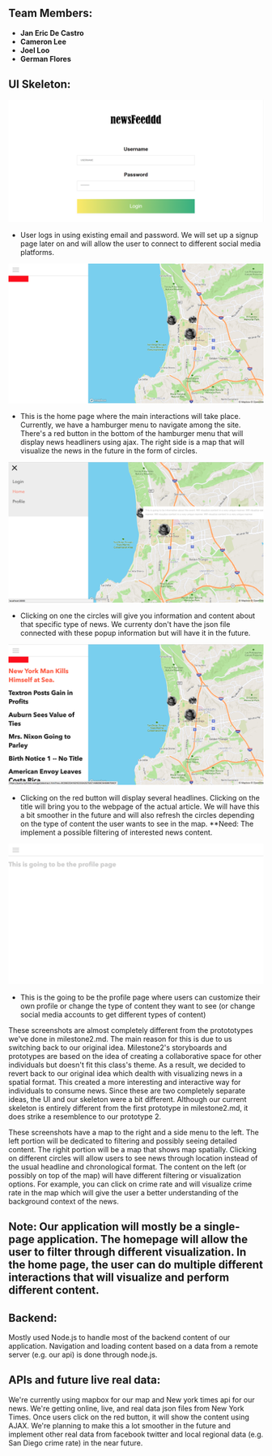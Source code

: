 ## Team Members:

- **Jan Eric De Castro** 
- **Cameron Lee** 
- **Joel Loo** 
- **German Flores** 

## UI Skeleton:

![Login Screen](https://github.com/jcloo/COGS121_Project/blob/master/public/images/screen1.png)
- User logs in using existing email and password. We will set up a signup page later on and will allow the user to connect to different social media platforms. 

![Login Screen](https://github.com/jcloo/COGS121_Project/blob/master/public/images/screen2.png)
- This is the home page where the main interactions will take place. Currently, we have a hamburger menu to navigate among the site. There's a red button in the bottom of the hamburger menu that will display news headliners using ajax. The right side is a map that will visualize the news in the future in the form of circles. 

![Login Screen](https://github.com/jcloo/COGS121_Project/blob/master/public/images/screen3.png)
- Clicking on one the circles will give you information and content about that specific type of news. We currenty don't have the json file connected with these popup information but will have it in the future. 

![Login Screen](https://github.com/jcloo/COGS121_Project/blob/master/public/images/screen4.png)
- Clicking on the red button will display several headlines. Clicking on the title will bring you to the webpage of the actual article. We will have this a bit smoother in the future and will also refresh the circles depending on the type of content the user wants to see in the map. **Need: The implement a possible filtering of interested news content. 

![Login Screen](https://github.com/jcloo/COGS121_Project/blob/master/public/images/screen5.png)
- This is the going to be the profile page where users can customize their own profile or change the type of content they want to see (or change social media accounts to get different types of content)

These screenshots are almost completely different from the protototypes we've done in milestone2.md. The main reason for this is due to us switching back to our original idea. Milestone2's storyboards and prototypes are based on the idea of creating a collaborative space for other individuals but doesn't fit this class's theme. As a result, we decided to revert back to our original idea which dealth with visualizing news in a spatial format. This created a more interesting and interactive way for individuals to consume news. Since these are two completely separate ideas, the UI and our skeleton were a bit different. Although our current skeleton is entirely different from the first prototype in milestone2.md, it does strike a resemblence to our prototype 2. 

These screenshots have a map to the right and a side menu to the left. The left portion will be dedicated to filtering and possibly seeing detailed content. The righit portion will be a map that shows map spatially. Clicking on different circles will allow users to see news through location instead of the usual headline and chronological format. The content on the left (or possibly on top of the map) will have different filtering or visualization options. For example, you can click on crime rate and will visualize crime rate in the map which will give the user a better understanding of the background context of the news. 

  ## Note: Our application will mostly be a single-page application. The homepage will allow the user to filter through different visualization. In the home page, the user can do multiple different interactions that will visualize and perform different content.


## Backend:

Mostly used Node.js to handle most of the backend content of our application. Navigation and loading content based on a data from a remote server (e.g. our api) is done through node.js.

## APIs and future live real data:

We're currently using mapbox for our map and New york times api for our news. We're getting online, live, and real data json files from New York Times. Once users click on the red button, it will show the content using AJAX. We're planning to make this a lot smoother in the future and implement other real data from facebook twitter and local regional data (e.g. San Diego crime rate) in the near future. 


